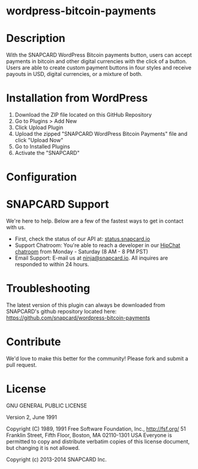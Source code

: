 wordpress-bitcoin-payments
==========================

# Description

With the SNAPCARD WordPress Bitcoin payments button, users can accept payments in bitcoin and other digital currencies with the click of a button. Users are able to create custom payment buttons in four styles and receive payouts in USD, digital currencies, or a mixture of both.


# Installation from WordPress

1. Download the ZIP file located on this GitHub Repository
2. Go to Plugins > Add New
3. Click Upload Plugin
4. Upload the zipped "SNAPCARD WordPress Bitcoin Payments" file and click "Upload Now"
5. Go to Installed Plugins
6. Activate the "SNAPCARD"

# Configuration


# SNAPCARD Support 

We're here to help. Below are a few of the fastest ways to get in contact with us.

* First, check the status of our API at: [status.snapcard.io](status.snapcard.io)
* Support Chatroom: You're able to reach a developer in our [HipChat chatroom](https://www.hipchat.com/gG5fThjMQ) from Monday - Saturday (8 AM - 8 PM PST)
* Email Support: E-mail us at [ninja@snapcard.io](mailto:ninja@snapcard.io). All inquires are responded to within 24 hours.

# Troubleshooting

The latest version of this plugin can always be downloaded from SNAPCARD's github repository located here: https://github.com/snapcard/wordpress-bitcoin-payments

# Contribute

We'd love to make this better for the community! Please fork and submit a pull request.

# License

GNU GENERAL PUBLIC LICENSE

Version 2, June 1991

Copyright (C) 1989, 1991 Free Software Foundation, Inc., <http://fsf.org/>
51 Franklin Street, Fifth Floor, Boston, MA 02110-1301 USA
Everyone is permitted to copy and distribute verbatim copies
of this license document, but changing it is not allowed.

Copyright (c) 2013-2014 SNAPCARD Inc.
